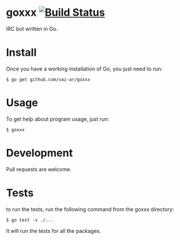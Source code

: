 goxxx  [![Build Status](https://travis-ci.org/vaz-ar/goxxx.svg)](https://travis-ci.org/vaz-ar/goxxx)
=====

IRC bot written in Go.

Install
=======

Once you have a working installation of Go, you just need to run:

```
$ go get github.com/vaz-ar/goxxx
```

Usage
=====

To get help about program usage, just run:
```
$ goxxx
```

Development
=====

Pull requests are welcome.

Tests
=====

to run the tests, run the following command from the goxxx directory:
```
$ go test -v ./...
```
It will run the tests for all the packages.
